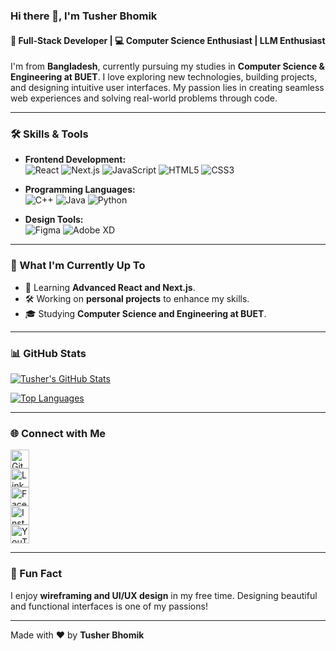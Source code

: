 ### Hi there 👋, I'm Tusher Bhomik

#### 🚀 Full-Stack Developer | 💻 Computer Science Enthusiast | LLM Enthusiast

I'm from **Bangladesh**, currently pursuing my studies in **Computer Science & Engineering at BUET**. I love exploring new technologies, building projects, and designing intuitive user interfaces. My passion lies in creating seamless web experiences and solving real-world problems through code.

---

### 🛠️ Skills & Tools

- **Frontend Development:**  
  ![React](https://img.shields.io/badge/React-61DAFB?logo=react&logoColor=white) ![Next.js](https://img.shields.io/badge/Next.js-000000?logo=next.js&logoColor=white) ![JavaScript](https://img.shields.io/badge/JavaScript-F7DF1E?logo=javascript&logoColor=black) ![HTML5](https://img.shields.io/badge/HTML5-E34F26?logo=html5&logoColor=white) ![CSS3](https://img.shields.io/badge/CSS3-1572B6?logo=css3&logoColor=white)

- **Programming Languages:**  
  ![C++](https://img.shields.io/badge/C++-00599C?logo=c%2B%2B&logoColor=white) ![Java](https://img.shields.io/badge/Java-007396?logo=java&logoColor=white) ![Python](https://img.shields.io/badge/Python-3776AB?logo=python&logoColor=white)

- **Design Tools:**  
  ![Figma](https://img.shields.io/badge/Figma-F24E1E?logo=figma&logoColor=white) ![Adobe XD](https://img.shields.io/badge/Adobe_XD-FF61F6?logo=adobe-xd&logoColor=white)

---

### 🔭 What I'm Currently Up To

- 🌱 Learning **Advanced React and Next.js**.
- 🛠️ Working on **personal projects** to enhance my skills.
- 🎓 Studying **Computer Science and Engineering at BUET**.

---

### 📊 GitHub Stats

[![Tusher's GitHub Stats](https://github-readme-stats.vercel.app/api?username=Tusherbhomik&show_icons=true&theme=radical)](https://github.com/Tusherbhomik)

[![Top Languages](https://github-readme-stats.vercel.app/api/top-langs/?username=Tusherbhomik&layout=compact&theme=radical)](https://github.com/Tusherbhomik)

---

### 🌐 Connect with Me

[<img src='https://img.shields.io/badge/GitHub-100000?logo=github&logoColor=white' alt='GitHub' height='30'>](https://github.com/Tusherbhomik)  
[<img src='https://img.shields.io/badge/LinkedIn-0077B5?logo=linkedin&logoColor=white' alt='LinkedIn' height='30'>](https://www.linkedin.com/in/tusher-bhomik-99b048226/)  
[<img src='https://img.shields.io/badge/Facebook-1877F2?logo=facebook&logoColor=white' alt='Facebook' height='30'>](https://www.facebook.com/tusher.bhowmick.8083/)  
[<img src='https://img.shields.io/badge/Instagram-E4405F?logo=instagram&logoColor=white' alt='Instagram' height='30'>](https://www.instagram.com/tusher_bhomik/)  
[<img src='https://img.shields.io/badge/YouTube-FF0000?logo=youtube&logoColor=white' alt='YouTube' height='30'>](https://www.youtube.com/channel/UCx0-dLPvb0IM-gW6w0EyEiQ)

---

### 🎨 Fun Fact

I enjoy **wireframing and UI/UX design** in my free time. Designing beautiful and functional interfaces is one of my passions!

---

Made with ❤️ by **Tusher Bhomik**

